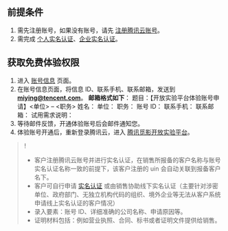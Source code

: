 ## 前提条件
1. 需先注册账号，如果没有账号，请先 [注册腾讯云账号](https://cloud.tencent.com/document/product/378/17985)。
2. 需完成 [个人实名认证](https://cloud.tencent.com/document/product/378/10495)、[企业实名认证](https://cloud.tencent.com/document/product/378/10496)。

## 获取免费体验权限
1. 进入 [账号信息](https://console.cloud.tencent.com/developer) 页面。
2. 在账号信息页面，将信息 ID、联系手机、联系邮箱，发送到 <b>miying@tencent.com</b>。
**邮箱格式如下**：
题目：【开放实验平台体验账号申请】<单位> – <职务>
姓名：
单位：
职务：
账号 ID：
联系手机：
联系邮箱：
试用需求说明：
3. 等待邮件反馈，开通体验账号后会邮件通知您。
4. 体验账号开通后，重新登录腾讯云，进入 [腾讯觅影开放实验平台](https://console.cloud.tencent.com/taop)。
>!
>- 客户注册腾讯云账号并进行实名认证，在销售所报备的客户名称与账号实名认证名称一致的前提下，该客户注册的 uin 会自动关联到报备客户名下。
>- 客户可自行申请 [实名认证](https://console.cloud.tencent.com/developer/auth)  或由销售协助线下实名认证（主要针对涉密单位、政府部门、无独立机构代码的组织、境外企业等无法从客户系统申请线上实名认证的客户情况）
>- 录入要素：账号 ID、详细准确的公司名称、申请原因等。
>- 证明材料包括：例如营业执照、合同、标书或者证明文件提供给销售。
